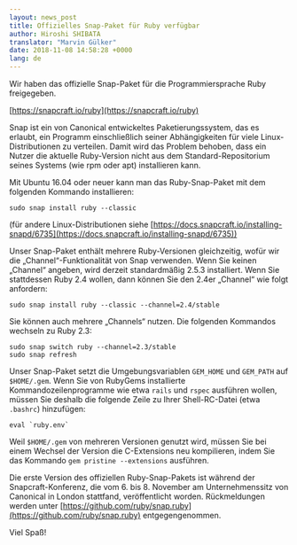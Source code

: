 ```yaml
---
layout: news_post
title: Offizielles Snap-Paket für Ruby verfügbar
author: Hiroshi SHIBATA
translator: "Marvin Gülker"
date: 2018-11-08 14:58:28 +0000
lang: de
---
```


Wir haben das offizielle Snap-Paket für die Programmiersprache Ruby
freigegeben.

[https://snapcraft.io/ruby](https://snapcraft.io/ruby)

Snap ist ein von Canonical entwickeltes Paketierungssystem, das es
erlaubt, ein Programm einschließlich seiner Abhängigkeiten für viele
Linux-Distributionen zu verteilen. Damit wird das Problem behoben,
dass ein Nutzer die aktuelle Ruby-Version nicht aus dem
Standard-Repositorium seines Systems (wie rpm oder apt) installieren
kann.

Mit Ubuntu 16.04 oder neuer kann man das Ruby-Snap-Paket mit dem
folgenden Kommando installieren:

```
sudo snap install ruby --classic
```

(für andere Linux-Distributionen siehe [https://docs.snapcraft.io/installing-snapd/6735](https://docs.snapcraft.io/installing-snapd/6735))

Unser Snap-Paket enthält mehrere Ruby-Versionen gleichzeitig, wofür
wir die „Channel“-Funktionalität von Snap verwenden. Wenn Sie keinen
„Channel“ angeben, wird derzeit standardmäßig 2.5.3 installiert. Wenn Sie
stattdessen Ruby 2.4 wollen, dann können Sie den 2.4er „Channel“ wie
folgt anfordern:

```
sudo snap install ruby --classic --channel=2.4/stable
```

Sie können auch mehrere „Channels“ nutzen. Die folgenden Kommandos
wechseln zu Ruby 2.3:

```
sudo snap switch ruby --channel=2.3/stable
sudo snap refresh
```

Unser Snap-Paket setzt die Umgebungsvariablen `GEM_HOME` und
`GEM_PATH` auf `$HOME/.gem`. Wenn Sie von RubyGems installierte
Kommandozeilenprogramme wie etwa `rails` und `rspec` ausführen wollen,
müssen Sie deshalb die folgende Zeile zu Ihrer Shell-RC-Datei (etwa
`.bashrc`) hinzufügen:

```
eval `ruby.env`
```

Weil `$HOME/.gem` von mehreren Versionen genutzt wird, müssen Sie bei
einem Wechsel der Version die C-Extensions neu kompilieren, indem Sie
das Kommando `gem pristine --extensions` ausführen.

Die erste Version des offiziellen Ruby-Snap-Pakets ist während der
Snapcraft-Konferenz, die vom 6. bis 8. November am Unternehmenssitz
von Canonical in London stattfand, veröffentlicht
worden. Rückmeldungen werden unter [https://github.com/ruby/snap.ruby](https://github.com/ruby/snap.ruby)
entgegengenommen.

Viel Spaß!
